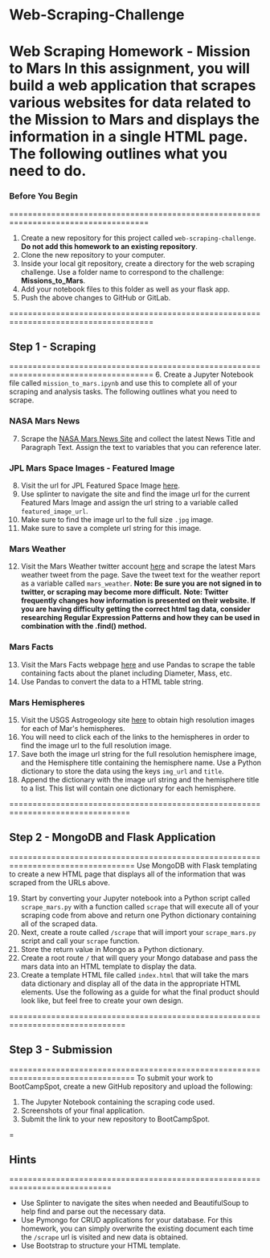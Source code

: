 # Web-Scraping-Challenge
Web Scraping Homework - Mission to Mars
In this assignment, you will build a web application that scrapes various websites for data related to the Mission to Mars and displays the information in a single HTML page. The following outlines what you need to do.
===================================================================================
### Before You Begin
====================================================================================
1. Create a new repository for this project called `web-scraping-challenge`. **Do not add this homework to an existing repository**.
2. Clone the new repository to your computer.
3. Inside your local git repository, create a directory for the web scraping challenge. Use a folder name to correspond to the challenge: **Missions_to_Mars**.
4. Add your notebook files to this folder as well as your flask app.
5. Push the above changes to GitHub or GitLab.

=====================================================================================
## Step 1 - Scraping
=====================================================================================
6. Create a Jupyter Notebook file called `mission_to_mars.ipynb` and use this to complete all of your scraping and analysis tasks. The following outlines what you need to scrape.
### NASA Mars News

7. Scrape the [NASA Mars News Site](https://mars.nasa.gov/news/) and collect the latest News Title and Paragraph Text. Assign the text to variables that you can reference later.

### JPL Mars Space Images - Featured Image

8. Visit the url for JPL Featured Space Image [here](https://www.jpl.nasa.gov/spaceimages/?search=&category=Mars).
9. Use splinter to navigate the site and find the image url for the current Featured Mars Image and assign the url string to a variable called `featured_image_url`.
10. Make sure to find the image url to the full size `.jpg` image.
11. Make sure to save a complete url string for this image.

### Mars Weather

12. Visit the Mars Weather twitter account [here](https://twitter.com/marswxreport?lang=en) and scrape the latest Mars weather tweet from the page. Save the tweet text for the weather report as a variable called `mars_weather`.
 **Note: Be sure you are not signed in to twitter, or scraping may become more difficult.**
 **Note: Twitter frequently changes how information is presented on their website. If you are having difficulty getting the correct html tag data, consider researching Regular Expression Patterns and how they can be used in combination with the .find() method.**

### Mars Facts

13. Visit the Mars Facts webpage [here](https://space-facts.com/mars/) and use Pandas to scrape the table containing facts about the planet including Diameter, Mass, etc.
14. Use Pandas to convert the data to a HTML table string.

### Mars Hemispheres

15. Visit the USGS Astrogeology site [here](https://astrogeology.usgs.gov/search/results?q=hemisphere+enhanced&k1=target&v1=Mars) to obtain high resolution images for each of Mar's hemispheres.
16. You will need to click each of the links to the hemispheres in order to find the image url to the full resolution image.
17. Save both the image url string for the full resolution hemisphere image, and the Hemisphere title containing the hemisphere name. Use a Python dictionary to store the data using the keys `img_url` and `title`.
18. Append the dictionary with the image url string and the hemisphere title to a list. This list will contain one dictionary for each hemisphere.

================================================================================
## Step 2 - MongoDB and Flask Application
=================================================================================
Use MongoDB with Flask templating to create a new HTML page that displays all of the information that was scraped from the URLs above.

19. Start by converting your Jupyter notebook into a Python script called `scrape_mars.py` with a function called `scrape` that will execute all of your scraping code from above and return one Python dictionary containing all of the scraped data.
20. Next, create a route called `/scrape` that will import your `scrape_mars.py` script and call your `scrape` function.
21. Store the return value in Mongo as a Python dictionary.
22. Create a root route `/` that will query your Mongo database and pass the mars data into an HTML template to display the data.
23. Create a template HTML file called `index.html` that will take the mars data dictionary and display all of the data in the appropriate HTML elements. Use the following as a guide for what the final product should look like, but feel free to create your own design.

===============================================================================
## Step 3 - Submission
=================================================================================
To submit your work to BootCampSpot, create a new GitHub repository and upload the following:

1. The Jupyter Notebook containing the scraping code used.
2. Screenshots of your final application.
3. Submit the link to your new repository to BootCampSpot.

=
## Hints
============================================================================
* Use Splinter to navigate the sites when needed and BeautifulSoup to help find and parse out the necessary data.
* Use Pymongo for CRUD applications for your database. For this homework, you can simply overwrite the existing document each time the `/scrape` url is visited and new data is obtained.
* Use Bootstrap to structure your HTML template.
